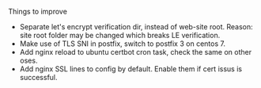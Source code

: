 Things to improve
- Separate let's encrypt verification dir, instead of web-site root. Reason: site root folder may be changed which breaks LE verification.
- Make use of TLS SNI in postfix, switch to postfix 3 on centos 7.
- Add nginx reload to ubuntu certbot cron task, check the same on other oses.
- Add nginx SSL lines to config by default. Enable them if cert issus is successful.